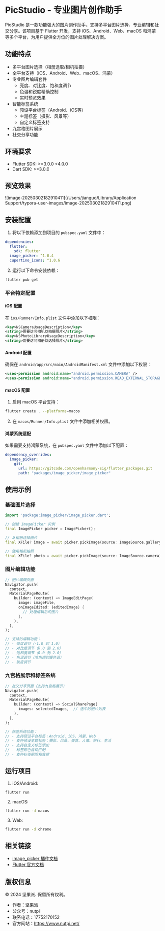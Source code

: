 # PicStudio - 专业图片创作助手

PicStudio 是一款功能强大的图片创作助手，支持多平台图片选择、专业编辑和社交分享。该项目基于 Flutter 开发，支持 iOS、Android、Web、macOS 和鸿蒙等多个平台，为用户提供全方位的图片处理解决方案。

## 功能特点

- 多平台图片选择（相册选取/相机拍摄）
- 全平台支持（iOS、Android、Web、macOS、鸿蒙）
- 专业图片编辑套件
  - 亮度、对比度、饱和度调节
  - 色温和锐度精确控制
  - 实时预览效果
- 智能标签系统
  - 预设平台标签（Android、iOS等）
  - 主题标签（摄影、风景等）
  - 自定义标签支持
- 九宫格图片展示
- 社交分享功能

## 环境要求

- Flutter SDK: >=3.0.0 <4.0.0
- Dart SDK: >=3.0.0

## 预览效果

![image-20250302182910411](/Users/jianguo/Library/Application Support/typora-user-images/image-20250302182910411.png)

## 安装配置

1. 将以下依赖添加到项目的 `pubspec.yaml` 文件中：

```yaml
dependencies:
  flutter:
    sdk: flutter
  image_picker: ^1.0.4
  cupertino_icons: ^1.0.6
```

2. 运行以下命令安装依赖：

```bash
flutter pub get
```

### 平台特定配置

#### iOS 配置

在 `ios/Runner/Info.plist` 文件中添加以下权限：

```xml
<key>NSCameraUsageDescription</key>
<string>需要访问相机以拍摄照片</string>
<key>NSPhotoLibraryUsageDescription</key>
<string>需要访问相册以选择照片</string>
```

#### Android 配置

确保在 `android/app/src/main/AndroidManifest.xml` 文件中添加以下权限：

```xml
<uses-permission android:name="android.permission.CAMERA" />
<uses-permission android:name="android.permission.READ_EXTERNAL_STORAGE" />
```

#### macOS 配置

1. 启用 macOS 平台支持：

```bash
flutter create . --platforms=macos
```

2. 在 `macos/Runner/Info.plist` 文件中添加相关权限。

#### 鸿蒙系统适配

如果需要支持鸿蒙系统，在 `pubspec.yaml` 文件中添加以下配置：

```yaml
dependency_overrides:
  image_picker:
    git:
      url: https://gitcode.com/openharmony-sig/flutter_packages.git
      path: "packages/image_picker/image_picker"
```

## 使用示例

### 基础图片选择

```dart
import 'package:image_picker/image_picker.dart';

// 创建 ImagePicker 实例
final ImagePicker picker = ImagePicker();

// 从相册选择图片
final XFile? image = await picker.pickImage(source: ImageSource.gallery);

// 使用相机拍照
final XFile? photo = await picker.pickImage(source: ImageSource.camera);
```

### 图片编辑功能

```dart
// 图片编辑页面
Navigator.push(
  context,
  MaterialPageRoute(
    builder: (context) => ImageEditPage(
      image: imageFile,
      onImageEdited: (editedImage) {
        // 处理编辑后的图片
      },
    ),
  ),
);

// 支持的编辑功能：
// - 亮度调节（-1.0 到 1.0）
// - 对比度调节（0.0 到 2.0）
// - 饱和度调节（0.0 到 2.0）
// - 色温调节（冷色调到暖色调）
// - 锐度调节
```

### 九宫格展示和标签系统

```dart
// 社交分享页面（支持九宫格展示）
Navigator.push(
  context,
  MaterialPageRoute(
    builder: (context) => SocialSharePage(
      images: selectedImages,  // 选中的图片列表
    ),
  ),
);

// 标签系统功能：
// - 支持预设平台标签：Android、iOS、鸿蒙、Web
// - 支持预设主题标签：摄影、风景、美食、人像、旅行、生活
// - 支持自定义标签添加
// - 标签颜色自动匹配
// - 支持标签删除和管理
```

## 运行项目

1. iOS/Android:
```bash
flutter run
```

2. macOS:
```bash
flutter run -d macos
```

3. Web:
```bash
flutter run -d chrome
```

## 相关链接

- [image_picker 插件文档](https://pub.flutter-io.cn/packages/image_picker)
- [Flutter 官方文档](https://flutter.dev/docs)

## 版权信息

© 2024 坚果派. 保留所有权利。

- 作者：坚果派
- 公众号：nutpi
- 联系电话：17752170152
- 官方网站：https://www.nutpi.net/